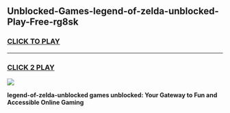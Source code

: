 
## Unblocked-Games-legend-of-zelda-unblocked-Play-Free-rg8sk
<h3>
<a href="https://premium76.site?title=legend-of-zelda-unblocked&ref=20M">CLICK TO PLAY</a></h3>
<hr>

<h3>
<a href="https://premium76.site?title=legend-of-zelda-unblocked&ref=20M">CLICK 2 PLAY</a>
  
</h3>

<a href="https://premium76.site?title=legend-of-zelda-unblocked&ref=19M"><img src="https://clearcache.store/games.png"></a>


**legend-of-zelda-unblocked games unblocked: Your Gateway to Fun and Accessible Online Gaming**
